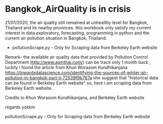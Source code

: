 # Bangkok_AirQuality is in crisis

21/01/2020, the air quality still remained at unhealthy level for Bangkok, Thailand and its nearby provinces.
this workbook only satisfy my current interest in data exploratory, forecasting, programming in python 
and the current air pollution situation in Bangkok, Thailand. 
* pollutionScrape.py - Only for Scraping data from Berkeley Earth website 

Remark- the available air quality data that provided by Pollution Control Department (http://www.aqmthai.com/) can be trace only 1 month back , luckily I found the article from Khun Worasom Kundhikanjana
https://towardsdatascience.com/identifying-the-sources-of-winter-air-pollution-in-bangkok-part-ii-72539f9b767a
she suggest that "historical data can be found in Berkeley Earth website" so, here i am scraping data from Berkeley Earth website.

Credits to Khun Worasom Kundhikanjana, and Berkeley Earth website

regards
yokkm


pollutionScrape.py - Only for Scraping data from Berkeley Earth website 
